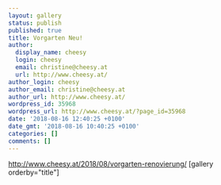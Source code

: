 ```yaml
---
layout: gallery
status: publish
published: true
title: Vorgarten Neu!
author:
  display_name: cheesy
  login: cheesy
  email: christine@cheesy.at
  url: http://www.cheesy.at/
author_login: cheesy
author_email: christine@cheesy.at
author_url: http://www.cheesy.at/
wordpress_id: 35968
wordpress_url: http://www.cheesy.at/?page_id=35968
date: '2018-08-16 12:40:25 +0100'
date_gmt: '2018-08-16 10:40:25 +0100'
categories: []
comments: []
---
```

http://www.cheesy.at/2018/08/vorgarten-renovierung/
[gallery orderby="title"]
